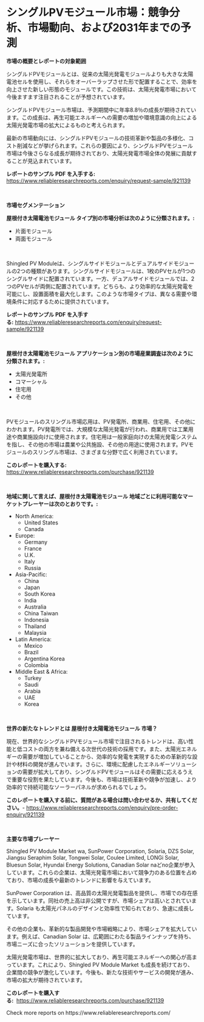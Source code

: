 <p><h1>シングルPVモジュール市場：競争分析、市場動向、および2031年までの予測</h1></p><p><strong>市場の概要とレポートの対象範囲</strong></p>
<p><p>シングルドPVモジュールとは、従来の太陽光発電モジュールよりも大きな太陽電池セルを使用し、それらをオーバーラップさせた形で配置することで、効率を向上させた新しい形態のモジュールです。この技術は、太陽光発電市場において今後ますます注目されることが予想されています。</p><p>シングルドPVモジュール市場は、予測期間中に年率8.8％の成長が期待されています。この成長は、再生可能エネルギーへの需要の増加や環境意識の向上による太陽光発電市場の拡大によるものと考えられます。</p><p>最新の市場動向には、シングルドPVモジュールの技術革新や製品の多様化、コスト削減などが挙げられます。これらの要因により、シングルドPVモジュール市場は今後さらなる成長が期待されており、太陽光発電市場全体の発展に貢献することが見込まれています。</p></p>
<p><strong>レポートのサンプル PDF を入手する:</strong> <a href="https://www.reliableresearchreports.com/enquiry/request-sample/921139">https://www.reliableresearchreports.com/enquiry/request-sample/921139</a></p>
<p>&nbsp;</p>
<p><strong>市場セグメンテーション</strong></p>
<p><strong>屋根付き太陽電池モジュール タイプ別の市場分析は次のように分類されます。:</strong></p>
<p><ul><li>片面モジュール</li><li>両面モジュール</li></ul></p>
<p>&nbsp;</p>
<p><p>Shingled PV Moduleは、シングルサイドモジュールとデュアルサイドモジュールの2つの種類があります。シングルサイドモジュールは、1枚のPVセルが1つのシングルサイドに配置されています。一方、デュアルサイドモジュールでは、2つのPVセルが両側に配置されています。どちらも、より効率的な太陽光発電を可能にし、設置面積を最大化します。このような市場タイプは、異なる需要や環境条件に対応するために提供されています。</p></p>
<p><strong>レポートのサンプル PDF を入手する:</strong>&nbsp;<a href="https://www.reliableresearchreports.com/enquiry/request-sample/921139">https://www.reliableresearchreports.com/enquiry/request-sample/921139</a></p>
<p>&nbsp;</p>
<p><strong> 屋根付き太陽電池モジュール アプリケーション別の市場産業調査は次のように分類されます。:</strong></p>
<p><ul><li>太陽光発電所</li><li>コマーシャル</li><li>住宅用</li><li>その他</li></ul></p>
<p>&nbsp;</p>
<p><p>PVモジュールのスリングル市場応用は、PV発電所、商業用、住宅用、その他にわかれます。PV発電所では、大規模な太陽光発電が行われ、商業用では工業用途や商業施設向けに使用されます。住宅用は一般家庭向けの太陽光発電システムを指し、その他の市場は農業や公共施設、その他の用途に使用されます。PVモジュールのスリングル市場は、さまざまな分野で広く利用されています。</p></p>
<p><strong>このレポートを購入する:</strong>&nbsp; <a href="https://www.reliableresearchreports.com/purchase/921139">https://www.reliableresearchreports.com/purchase/921139</a></p>
<p>&nbsp;</p>
<p><strong>地域に関して言えば、屋根付き太陽電池モジュール 地域ごとに利用可能なマーケットプレーヤーは次のとおりです。:</strong></p>
<p><ul>
    <li>
        North America:
        <ul>
            <li>United States</li>
            <li>Canada</li>
        </ul>
    </li>
    <li>
        Europe:
        <ul>
            <li>Germany</li>
            <li>France</li>
            <li>U.K.</li>
            <li>Italy</li>
            <li>Russia</li>
        </ul>
    </li>
    <li>
        Asia-Pacific:
        <ul>
            <li>China</li>
            <li>Japan</li>
            <li>South Korea</li>
            <li>India</li>
            <li>Australia</li>
            <li>China Taiwan</li>
            <li>Indonesia</li>
            <li>Thailand</li>
            <li>Malaysia</li>
        </ul>
    </li>
    <li>
        Latin America:
        <ul>
            <li>Mexico</li>
            <li>Brazil</li>
            <li>Argentina Korea</li>
            <li>Colombia</li>
        </ul>
    </li>
    <li>
        Middle East & Africa:
        <ul>
            <li>Turkey</li>
            <li>Saudi</li>
            <li>Arabia</li>
            <li>UAE</li>
            <li>Korea</li>
        </ul>
    </li>
    </ul></p>
<p>&nbsp;</p>
<p><strong>世界の新たなトレンドとは 屋根付き太陽電池モジュール 市場？</strong></p>
<p><p>現在、世界的なシングルドPVモジュール市場で注目されるトレンドは、高い性能と低コストの両方を兼ね備える次世代の技術の採用です。また、太陽光エネルギーの需要が増加していることから、効率的な発電を実現するための革新的な設計や材料の開発が進んでいます。さらに、環境に配慮したエネルギーソリューションの需要が拡大しており、シングルドPVモジュールはその需要に応えるうえで重要な役割を果たしています。今後も、市場は技術革新や競争が加速し、より効率的で持続可能なソーラーパネルが求められるでしょう。</p></p>
<p><strong>このレポートを購入する前に、質問がある場合は問い合わせるか、共有してください。</strong>- <a href="https://www.reliableresearchreports.com/enquiry/pre-order-enquiry/921139">https://www.reliableresearchreports.com/enquiry/pre-order-enquiry/921139</a></p>
<p>&nbsp;</p>
<p><strong>主要な市場プレーヤー</strong></p>
<p><p>Shingled PV Module Market wa, SunPower Corporation, Solaria, DZS Solar, Jiangsu Seraphim Solar, Tongwei Solar, Coulee Limited, LONGi Solar, Bluesun Solar, Hyundai Energy Solutions, Canadian Solar naどno企業が参入しています。これらの企業は、太陽光発電市場において競争力のある位置を占めており、市場の成長や最新のトレンドに影響を与えています。</p><p>SunPower Corporation は、高品質の太陽光発電製品を提供し、市場での存在感を示しています。同社の売上高は非公開ですが、市場シェアは高いとされています。Solaria も太陽光パネルのデザインと効率性で知られており、急速に成長しています。</p><p>その他の企業も、革新的な製品開発や市場戦略により、市場シェアを拡大しています。例えば、Canadian Solar は、広範囲にわたる製品ラインナップを持ち、市場ニーズに合ったソリューションを提供しています。</p><p>太陽光発電市場は、世界的に拡大しており、再生可能エネルギーへの関心が高まっています。これにより、Shingled PV Module Market も成長を続けており、企業間の競争が激化しています。今後も、新たな技術やサービスの開発が進み、市場の拡大が期待されています。</p></p>
<p><strong>このレポートを購入する:</strong>&nbsp;&nbsp;<a href="https://www.reliableresearchreports.com/purchase/921139">https://www.reliableresearchreports.com/purchase/921139</a></p>
<p>Check more reports on https://www.reliableresearchreports.com/</p>